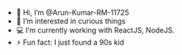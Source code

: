 - 👋 Hi, I’m @Arun-Kumar-RM-11725
- 👀 I’m interested in curious things
- 💻 I’m currently working with ReactJS, NodeJS.
- ⚡ Fun fact: I just found a 90s kid

<!---
Arun-Kumar-RM-11725/Arun-Kumar-RM-11725 is a ✨ special ✨ repository because its `README.md` (this file) appears on your GitHub profile.
You can click the Preview link to take a look at your changes.
--->
